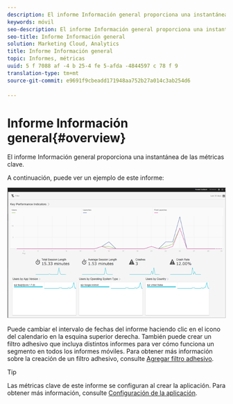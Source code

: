 ```yaml
---
description: El informe Información general proporciona una instantánea de las métricas clave.
keywords: móvil
seo-description: El informe Información general proporciona una instantánea de las métricas clave.
seo-title: Informe Información general
solution: Marketing Cloud, Analytics
title: Informe Información general
topic: Informes, métricas
uuid: 5 f 7088 af -4 b 25-4 fe 5-afda -4844597 c 78 f 9
translation-type: tm+mt
source-git-commit: e9691f9cbeadd171948aa752b27a014c3ab254d6

---
```



# Informe Información general{#overview}

El informe Información general proporciona una instantánea de las métricas clave.

A continuación, puede ver un ejemplo de este informe:

![](assets/report_usage_overview.png)

Puede cambiar el intervalo de fechas del informe haciendo clic en el icono del calendario en la esquina superior derecha. También puede crear un filtro adhesivo que incluya distintos informes para ver cómo funciona un segmento en todos los informes móviles. Para obtener más información sobre la creación de un filtro adhesivo, consulte [Agregar filtro adhesivo](/help/using/usage/reports-customize/t-sticky-filter.md).

>[!TIP]
>
>Las métricas clave de este informe se configuran al crear la aplicación. Para obtener más información, consulte [Configuración de la aplicación](/help/using/c-manage-app-settings/c-mob-confg-app/c-mob-confg-app.md).

